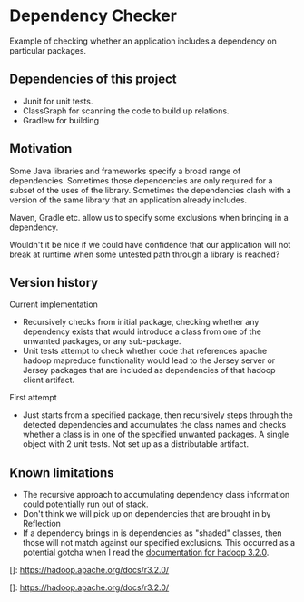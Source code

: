 # Dependency Checker

Example of checking whether an application includes a dependency on particular packages.

## Dependencies of this project
- Junit for unit tests.
- ClassGraph for scanning the code to build up relations.
- Gradlew for building

## Motivation
Some Java libraries and frameworks specify a broad range of dependencies. 
Sometimes those dependencies are only required for a subset of the uses of the library.
Sometimes the dependencies clash with a version of the same library that an application
already includes.

Maven, Gradle etc. allow us to specify some exclusions when bringing in a dependency.

Wouldn't it be nice if we could have confidence that our application will not break at
runtime when some untested path through a library is reached?


## Version history
Current implementation
 * Recursively checks from initial package, checking whether any dependency exists that would
   introduce a class from one of the unwanted packages, or any sub-package.
 * Unit tests attempt to check whether code that references apache hadoop mapreduce functionality
   would lead to the Jersey server or Jersey packages that are included as dependencies
   of that hadoop client artifact.

First attempt
 * Just starts from a specified package, then recursively steps through the detected dependencies
and accumulates the class names and checks whether a class is in one of the specified unwanted
packages.
A single object with 2 unit tests.  Not set up as a distributable artifact.

## Known limitations
- The recursive approach to accumulating dependency class information could potentially run out of stack.
- Don't think we will pick up on dependencies that are brought in by Reflection
- If a dependency brings in is dependencies as "shaded" classes, then those will not match against
  our specified exclusions.  This occurred as a potential gotcha when I read the 
  [documentation for hadoop 3.2.0](https://hadoop.apache.org/docs/r3.2.0/).
    
 

    

[]: https://hadoop.apache.org/docs/r3.2.0/

[]: https://hadoop.apache.org/docs/r3.2.0/